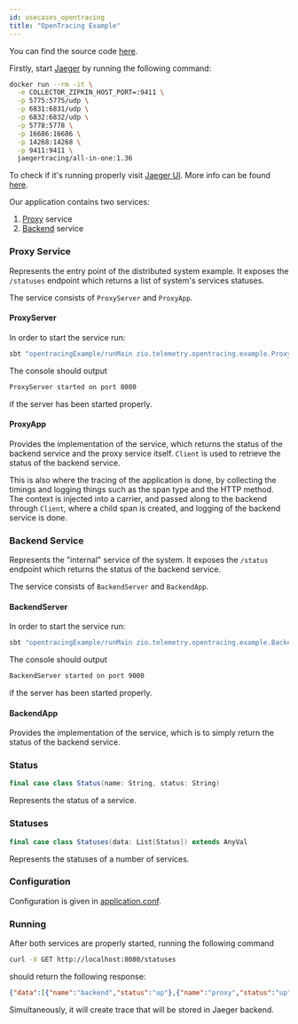 ```yaml
---
id: usecases_opentracing
title: "OpenTracing Example"
---
```


You can find the source code [here](https://github.com/zio/zio-telemetry/tree/master/opentracing-example).

Firstly, start [Jaeger](https://www.jaegertracing.io) by running the following command:
```bash
docker run --rm -it \
  -e COLLECTOR_ZIPKIN_HOST_PORT=:9411 \
  -p 5775:5775/udp \
  -p 6831:6831/udp \
  -p 6832:6832/udp \
  -p 5778:5778 \
  -p 16686:16686 \
  -p 14268:14268 \
  -p 9411:9411 \
  jaegertracing/all-in-one:1.36
``` 

To check if it's running properly visit [Jaeger UI](http://localhost:16686/).
More info can be found [here](https://www.jaegertracing.io/docs/1.6/getting-started/#all-in-one-docker-image).

Our application contains two services:
 1. [Proxy](https://github.com/zio/zio-telemetry/blob/master/opentracing-example/src/main/scala/zio/telemetry/opentracing/example/ProxyServer.scala) service
 2. [Backend](https://github.com/zio/zio-telemetry/blob/master/opentracing-example/src/main/scala/zio/telemetry/opentracing/example/BackendServer.scala) service

### Proxy Service

Represents the entry point of the distributed system example. It exposes the `/statuses` endpoint which returns a list of system's services statuses.

The service consists of `ProxyServer` and `ProxyApp`.

#### ProxyServer

In order to start the service run:
```bash
sbt "opentracingExample/runMain zio.telemetry.opentracing.example.ProxyServer"
```

The console should output
```bash
ProxyServer started on port 8080
```
if the server has been started properly.

#### ProxyApp

Provides the implementation of the service, which returns the status of the backend service and the proxy service itself. `Client` is used to retrieve the status of the backend service.

This is also where the tracing of the application is done, by collecting the timings and logging things such as the span type and the HTTP method. The context is injected into a carrier, and passed along to the backend through `Client`, where a child span is created, and logging of the backend service is done.

### Backend Service

Represents the "internal" service of the system. It exposes the `/status` endpoint which returns the status of the backend service.

The service consists of `BackendServer` and `BackendApp`.

#### BackendServer

In order to start the service run:
```bash
sbt "opentracingExample/runMain zio.telemetry.opentracing.example.BackendServer"
```

The console should output
```bash
BackendServer started on port 9000
```
if the server has been started properly.

#### BackendApp

Provides the implementation of the service, which is to simply return the status of the backend service.

### Status

```scala
final case class Status(name: String, status: String)
```

Represents the status of a service.

### Statuses

```scala
final case class Statuses(data: List[Status]) extends AnyVal
```

Represents the statuses of a number of services.

### Configuration

Configuration is given in [application.conf](https://github.com/zio/zio-telemetry/blob/82787facf973feeb9c128f21a964fad15d7c591d/opentracing-example/src/main/resources/application.conf).

### Running

After both services are properly started, running the following command
```bash
curl -X GET http://localhost:8080/statuses
```
should return the following response:
```json
{"data":[{"name":"backend","status":"up"},{"name":"proxy","status":"up"}]}
```

Simultaneously, it will create trace that will be stored in Jaeger backend.